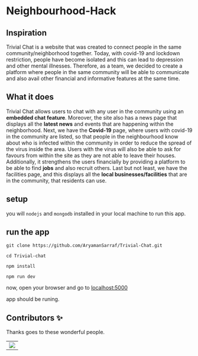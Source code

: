 # Neighbourhood-Hack

## Inspiration
Trivial Chat is a website that was created to connect people in the same community/neighborhood together. Today, with covid-19 and lockdown restriction, people have become isolated and this can lead to depression and other mental illnesses. Therefore, as a team, we decided to create a platform where people in the same community will be able to communicate and also avail other financial and informative features at the same time.

## What it does
Trivial Chat allows users to chat with any user in the community using an **embedded chat feature**. Moreover, the site also has a news page that displays all the **latest news** and events that are happening within the neighborhood. 
Next, we have the **Covid-19** page, where users with covid-19 in the community are listed, so that people in the neighbourhood know about who is infected within the community in order to reduce the spread of the virus inside the area. Users with the virus will also be able to ask for favours from within the site as they are not able to leave their houses. 
Additionally, it strengthens the users financially by providing a platform to be able to find **jobs** and also recruit others. 
Last but not least, we have the facilities page, and this displays all the **local businesses/facilities** that are in the community, that residents can use.

## setup

you will `nodejs` and `mongodb` installed in your local machine to run this app.

## run the app

```
git clone https://github.com/AryamanSarraf/Trivial-Chat.git
```

```
cd Trivial-chat
```

```
npm install
```

```
npm run dev
```
now, open your browser and go to [localhost:5000](http://localhost:5000/)

app should be runing.

## Contributors ✨
     
Thanks goes to these wonderful people.
     
<table>
  <tr>
   <td>
   <a href="https://github.com/AryamanSarraf/Trivial-Chat/graphs/contributors">
     <img src="https://contrib.rocks/image?repo=AryamanSarraf/Trivial-Chat" />
  </a>
  </td>
  </tr>
</table>

